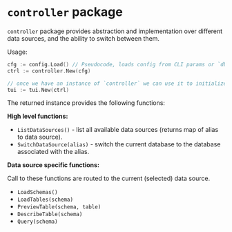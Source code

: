 # `controller` package

`controller` package provides abstraction and implementation over different data sources, and the ability to switch
between them.

Usage:

```go
cfg := config.Load() // Pseudocode, loads config from CLI params or `dbui` config file.   
ctrl := controller.New(cfg)

// once we have an instance of `controller` we can use it to initialize a `dbui` TUI application.
tui := tui.New(ctrl)
```

The returned instance provides the following functions:

**High level functions:**

- `ListDataSources()` - list all available data sources (returns map of alias to data source).
- `SwitchDataSource(alias)` - switch the current database to the database associated with the alias.

**Data source specific functions:**

Call to these functions are routed to the current (selected) data source.

- `LoadSchemas()`
- `LoadTables(schema)`
- `PreviewTable(schema, table)`
- `DescribeTable(schema)`
- `Query(schema)`
